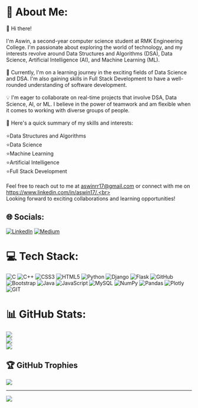 # 💫 About Me:
👋 Hi there!<br><br>I'm Aswin, a second-year computer science student at RMK Engineering College. I'm passionate about exploring the world of technology, and my interests revolve around Data Structures and Algorithms (DSA), Data Science, Artificial Intelligence (AI), and Machine Learning (ML).<br><br>🚀 Currently, I'm on a learning journey in the exciting fields of Data Science and DSA. I'm also gaining skills in Full Stack Development to have a well-rounded understanding of software development.<br><br>💡 I'm eager to collaborate on real-time projects that involve DSA, Data Science, AI, or ML. I believe in the power of teamwork and am flexible when it comes to working with diverse groups of people.<br><br>🌱 Here's a quick summary of my skills and interests:<br><br> ⭐Data Structures and Algorithms<br> ⭐Data Science<br> ⭐Machine Learning<br> ⭐Artificial Intelligence<br> ⭐Full Stack Development<br><br>Feel free to reach out to me at aswinrr17@gmail.com or connect with me on https://www.linkedin.com/in/aswin17/.<br><br>Looking forward to exciting collaborations and learning opportunities!


## 🌐 Socials:
[![LinkedIn](https://img.shields.io/badge/LinkedIn-%230077B5.svg?logo=linkedin&logoColor=white)](https://linkedin.com/in/https://www.linkedin.com/in/aswin17/) [![Medium](https://img.shields.io/badge/Medium-12100E?logo=medium&logoColor=white)](https://medium.com/@https://medium.com/@aswinrr17) 

# 💻 Tech Stack:
![C](https://img.shields.io/badge/c-%2300599C.svg?style=flat&logo=c&logoColor=white) ![C++](https://img.shields.io/badge/c++-%2300599C.svg?style=flat&logo=c%2B%2B&logoColor=white) ![CSS3](https://img.shields.io/badge/css3-%231572B6.svg?style=flat&logo=css3&logoColor=white) ![HTML5](https://img.shields.io/badge/html5-%23E34F26.svg?style=flat&logo=html5&logoColor=white) ![Python](https://img.shields.io/badge/python-3670A0?style=flat&logo=python&logoColor=ffdd54) ![Django](https://img.shields.io/badge/django-%23092E20.svg?style=flat&logo=django&logoColor=white) ![Flask](https://img.shields.io/badge/flask-%23000.svg?style=flat&logo=flask&logoColor=white) ![GitHub](https://img.shields.io/badge/GitHub-%23121011.svg?style=flat&logo=github&logoColor=white) ![Bootstrap](https://img.shields.io/badge/bootstrap-%23563D7C.svg?style=flat&logo=bootstrap&logoColor=white) ![Java](https://img.shields.io/badge/java-%23ED8B00.svg?style=flat&logo=java&logoColor=white) ![JavaScript](https://img.shields.io/badge/javascript-%23323330.svg?style=flat&logo=javascript&logoColor=%23F7DF1E) ![MySQL](https://img.shields.io/badge/mysql-%2300f.svg?style=flat&logo=mysql&logoColor=white) ![NumPy](https://img.shields.io/badge/numpy-%23013243.svg?style=flat&logo=numpy&logoColor=white) ![Pandas](https://img.shields.io/badge/pandas-%23150458.svg?style=flat&logo=pandas&logoColor=white) ![Plotly](https://img.shields.io/badge/Plotly-%233F4F75.svg?style=flat&logo=plotly&logoColor=white) ![GIT](https://img.shields.io/badge/Git-fc6d26?style=flat&logo=git&logoColor=white)
# 📊 GitHub Stats:
![](https://github-readme-stats.vercel.app/api?username=AshCoder07&theme=dracula&hide_border=false&include_all_commits=true&count_private=true)<br/>
![](https://github-readme-streak-stats.herokuapp.com/?user=AshCoder07&theme=dracula&hide_border=false)<br/>
![](https://github-readme-stats.vercel.app/api/top-langs/?username=AshCoder07&theme=dracula&hide_border=false&include_all_commits=true&count_private=true&layout=compact)

## 🏆 GitHub Trophies
![](https://github-profile-trophy.vercel.app/?username=AshCoder07&theme=tokyonight&no-frame=false&no-bg=false&margin-w=4)

---
[![](https://visitcount.itsvg.in/api?id=AshCoder07&icon=0&color=0)](https://visitcount.itsvg.in)


